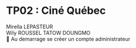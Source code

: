 # TP02 : Ciné Québec
Mirella LEPASTEUR <br>
Wily ROUSSEL TATOW DOUNGMO<br>
:rocket: 
Au demarrage se créer un compte administrateur
